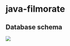 # java-filmorate

## Database schema
![](https://user-images.githubusercontent.com/106385986/226081242-b0dbc8b9-626e-4c59-af0b-c16c0f534ad6.png)
